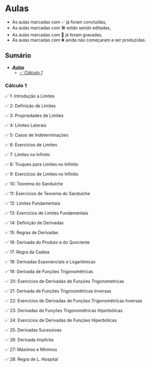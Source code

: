 # Aulas

- As aulas marcadas com :white_check_mark: já foram concluídas,
- As aulas marcadas com :hammer_and_wrench: estão sendo editadas,
- As aulas marcadas com :movie_camera: já foram gravadas,
- As aulas marcadas com :x: ainda não começaram a ser produzidas.

## Sumário
* [***Aulas***](#aulas)
  * [:white_check_mark: *Cálculo 1*](#cálculo-1)

### Cálculo 1

:white_check_mark: 1: Introdução a Limites

:white_check_mark: 2: Definição de Limites

:white_check_mark: 3: Propriedades de Limites

:white_check_mark: 4: Limites Laterais

:white_check_mark: 5: Casos de Indeterminações

:white_check_mark: 6: Exercícios de Limites

:white_check_mark: 7: Limites no Infinito

:white_check_mark: 8: Truques para Limites no Infinito

:white_check_mark: 9: Exercícios de Limites no Infinito

:white_check_mark: 10: Teorema do Sanduíche

:white_check_mark: 11: Exercícios de Teorema do Sanduíche

:white_check_mark: 12: Limites Fundamentais

:white_check_mark: 13: Exercícios de Limites Fundamentais

:white_check_mark: 14: Definição de Derivadas

:white_check_mark: 15: Regras de Derivadas

:white_check_mark: 16: Derivada do Produto e do Quociente

:white_check_mark: 17: Regra da Cadeia

:white_check_mark: 18: Derivadas Exponenciais e Logarítmicas

:white_check_mark: 19: Derivada de Funções Trigonométricas

:white_check_mark: 20: Exercícios de Derivadas de Funções Trigonométricas

:white_check_mark: 21: Derivada de Funções Trigonométricas Inversas

:white_check_mark: 22: Exercícios de Derivadas de Funções Trigonométricas Inversas

:white_check_mark: 23: Derivadas de Funções Trigonométricas Hiperbólicas

:white_check_mark: 24: Exercícios de Derivadas de Funções Hiperbólicas

:white_check_mark: 25: Derivadas Sucessivas

:white_check_mark: 26: Derivada Implícita

:white_check_mark: 27: Máximos e Mínimos

:white_check_mark: 28: Regra de L. Hospital
